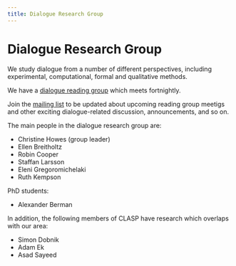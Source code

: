 ```yaml
---
title: Dialogue Research Group
---
```



# Dialogue Research Group

We study dialogue from a number of different perspectives, including experimental, computational, formal and qualitative methods.

We have a [dialogue reading group](/research-groups/dialogue/reading-group.html) which meets fortnightly.

Join the [mailing list](https://listserv.gu.se/sympa/subscribe/dialogue) to be updated about upcoming reading group meetigs and other exciting dialogue-related discussion, announcements, and so on.

The main people in the dialogue research group are:

* Christine Howes (group leader)
* Ellen Breitholtz
* Robin Cooper
* Staffan Larsson
* Eleni Gregoromichelaki
* Ruth Kempson

PhD students:
* Alexander Berman

In addition, the following members of CLASP have research which overlaps with our area:
* Simon Dobnik
* Adam Ek
* Asad Sayeed

